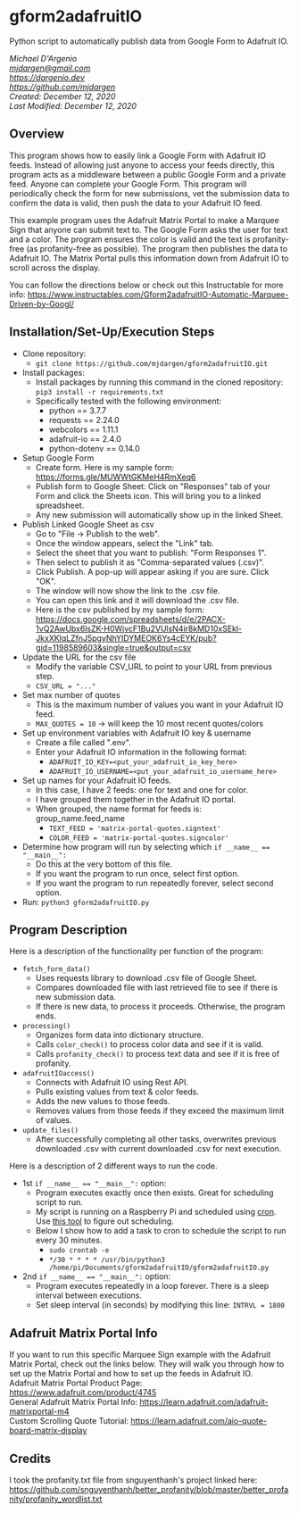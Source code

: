# gform2adafruitIO
Python script to automatically publish data from Google Form to Adafruit IO.

*Michael D'Argenio  
mjdargen@gmail.com  
https://dargenio.dev  
https://github.com/mjdargen  
Created: December 12, 2020  
Last Modified: December 12, 2020*  

## Overview

This program shows how to easily link a Google Form with Adafruit IO feeds. Instead of allowing just anyone to access your feeds directly, this program acts as a middleware between a public Google Form and a private feed. Anyone can complete your Google Form. This program will periodically check the form for new submissions, vet the submission data to confirm the data is valid, then push the data to your Adafruit IO feed.  

This example program uses the Adafruit Matrix Portal to make a Marquee Sign that anyone can submit text to. The Google Form asks the user for text and a color. The program ensures the color is valid and the text is profanity-free (as profanity-free as possible). The program then publishes the data to Adafruit IO. The Matrix Portal pulls this information down from Adafruit IO to scroll across the display.

You can follow the directions below or check out this Instructable for more info: https://www.instructables.com/Gform2adafruitIO-Automatic-Marquee-Driven-by-Googl/

## Installation/Set-Up/Execution Steps
* Clone repository:
  * `git clone https://github.com/mjdargen/gform2adafruitIO.git`
* Install packages:
  * Install packages by running this command in the cloned repository: `pip3 install -r requirements.txt`
  * Specifically tested with the following environment:
      * python == 3.7.7
      * requests == 2.24.0
      * webcolors == 1.11.1
      * adafruit-io == 2.4.0
      * python-dotenv == 0.14.0
* Setup Google Form
  * Create form. Here is my sample form: https://forms.gle/MUWWtGKMeH4RmXeq6
  * Publish form to Google Sheet: Click on "Responses" tab of your Form and
  click the Sheets icon. This will bring you to a linked spreadsheet.
  * Any new submission will automatically show up in the linked Sheet.
* Publish Linked Google Sheet as csv
  * Go to "File -> Publish to the web".
  * Once the window appears, select the "Link" tab.
  * Select the sheet that you want to publish: "Form Responses 1".
  * Then select to publish it as "Comma-separated values (.csv)".
  * Click Publish. A pop-up will appear asking if you are sure. Click "OK".
  * The window will now show the link to the .csv file.
  * You can open this link and it will download the .csv file.
  * Here is the csv published by my sample form: https://docs.google.com/spreadsheets/d/e/2PACX-1vQ2AwUbx6lsZK-H0WjvcF1Bu2VUlsN4ir8kMD10xSEkl-JkxXKlqLZfnJ5pgyNhYIDYMEOK6Ys4cEYK/pub?gid=1198589603&single=true&output=csv
* Update the URL for the csv file
  * Modify the variable CSV_URL to point to your URL from previous step.
  * `CSV_URL = "..."`
* Set max number of quotes
  * This is the maximum number of values you want in your Adafruit IO feed.
  * `MAX_QUOTES = 10` -> will keep the 10 most recent quotes/colors
* Set up environment variables with Adafruit IO key & username
  * Create a file called ".env".
  * Enter your Adafruit IO information in the following format:
      * `ADAFRUIT_IO_KEY=<put_your_adafruit_io_key_here>`
      * `ADAFRUIT_IO_USERNAME=<put_your_adafruit_io_username_here>`
* Set up names for your Adafruit IO feeds.
  * In this case, I have 2 feeds: one for text and one for color.
  * I have grouped them together in the Adafruit IO portal.
  * When grouped, the name format for feeds is: group_name.feed_name
      * `TEXT_FEED = 'matrix-portal-quotes.signtext'`
      * `COLOR_FEED = 'matrix-portal-quotes.signcolor'`
* Determine how program will run by selecting which `if __name__ == "__main__":`
  * Do this at the very bottom of this file.
  * If you want the program to run once, select first option.
  * If you want the program to run repeatedly forever, select second option.
* Run: `python3 gform2adafruitIO.py`


## Program Description
Here is a description of the functionality per function of the program:
* `fetch_form_data()`
  * Uses requests library to download .csv file of Google Sheet.
  * Compares downloaded file with last retrieved file to see if there is new submission data.
  * If there is new data, to process it proceeds. Otherwise, the program ends.
* `processing()`
  * Organizes form data into dictionary structure.
  * Calls `color_check()` to process color data and see if it is valid.
  * Calls `profanity_check()` to process text data and see if it is free of profanity.
* `adafruitIOaccess()`
  * Connects with Adafruit IO using Rest API.
  * Pulls existing values from text & color feeds.
  * Adds the new values to those feeds.
  * Removes values from those feeds if they exceed the maximum limit of values.
* `update_files()`
  * After successfully completing all other tasks, overwrites previous downloaded .csv with current downloaded .csv for next execution.  

Here is a description of 2 different ways to run the code.
* 1st `if __name__ == "__main__":` option:
  * Program executes exactly once then exists. Great for scheduling script to run.
  * My script is running on a Raspberry Pi and scheduled using [cron](https://www.raspberrypi.org/documentation/linux/usage/cron.md). Use [this tool](https://crontab.guru/) to figure out scheduling.
  * Below I show how to add a task to cron to schedule the script to run every 30 minutes.
    * `sudo crontab -e`
    * `*/30 * * * * /usr/bin/python3 /home/pi/Documents/gform2adafruitIO/gform2adafruitIO.py`
* 2nd `if __name__ == "__main__":` option:
  * Program executes repeatedly in a loop forever. There is a sleep interval between executions.
  * Set sleep interval (in seconds) by modifying this line: `INTRVL = 1800`


## Adafruit Matrix Portal Info
If you want to run this specific Marquee Sign example with the Adafruit Matrix Portal, check out the links below. They will walk you through how to set up the Matrix Portal and how to set up the feeds in Adafruit IO.  
Adafruit Matrix Portal Product Page: https://www.adafruit.com/product/4745  
General Adafruit Matrix Portal Info: https://learn.adafruit.com/adafruit-matrixportal-m4  
Custom Scrolling Quote Tutorial: https://learn.adafruit.com/aio-quote-board-matrix-display  


## Credits
I took the profanity.txt file from snguyenthanh's project linked here: https://github.com/snguyenthanh/better_profanity/blob/master/better_profanity/profanity_wordlist.txt
